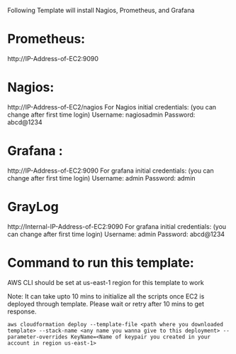 
Following Template will install Nagios, Prometheus, and Grafana


# Prometheus: 
http://IP-Address-of-EC2:9090
  
# Nagios:
http://IP-Address-of-EC2/nagios
      For Nagios initial credentials: (you can change after first time login)
        Username: nagiosadmin 
        Password: abcd@1234
  
  
# Grafana : 
http://IP-Address-of-EC2:9090
    For grafana initial credentials: (you can change after first time login)
        Username: admin
        Password: admin
  
 # GrayLog 
 http://Internal-IP-Address-of-EC2:9090
 For grafana initial credentials: (you can change after first time login)
        Username: admin
        Password: abcd@1234
 
  # Command to run this template: 
  AWS CLI should be set at us-east-1 region for this template to work
  
  Note: It can take upto 10 mins to initialize all the scripts once EC2 is deployed through template. Please wait or retry after 10 mins to get response. 
  
  `aws cloudformation deploy --template-file <path where you downloaded template> --stack-name <any name you wanna give to this deployment> --parameter-overrides KeyName=<Name of keypair you created in your account in region us-east-1>`
